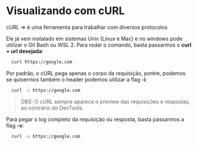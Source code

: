 # Visualizando com cURL

cURL =>  é uma ferramenta para trabalhar com diversos protocolos

Ele já vem instalado em sistemas Unix (Linux e Mac) e no windows pode utilizar o Git Bash ou WSL 2. Para rodar o comando, basta passarmos o **curl + url desejada**:

```bash
  curl https://google.com
```

Por padrão, o cURL pega apenas o corpo da requisição, porém, podemos se quisermos também o header podemos utilizar a flag **-i**:

```bash
  curl -i https://google.com
```

> OBS: O cURL sempre aparece o preview das requisições e respostas, ao contrário do DevTools.

Para pegar o log completo da requisição ou resposta, basta passarmos a flag **-v**:

```bash
  curl -v https://google.com
```
